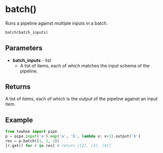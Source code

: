 # batch()

Runs a pipeline against multiple inputs in a batch.

```Python
batch(batch_inputs)
```

## Parameters

- **batch_inputs** - list
  -  A list of items, each of which matches the input schema of the pipeline.

## Returns

A list of items, each of which is the output of the pipeline against an input item.

## Example

```Python
from towhee import pipe
p = pipe.input('a').map('a', 'b', lambda x: x+1).output('b')
res = p.batch([1, 2, 3])
[r.get() for r in res] # return [[2], [3], [4]]
```